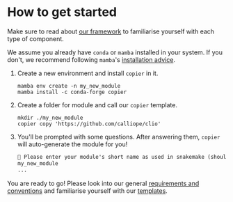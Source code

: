 # How to get started

Make sure to read about [our framework](../about/our_framework.md) to familiarise yourself with each type of component.

We assume you already have `conda` or `mamba` installed in your system.
If you don't, we recommend following `mamba`'s [installation advice](https://github.com/mamba-org/mamba).

1. Create a new environment and install `copier` in it.

    ```shell
    mamba env create -n my_new_module
    mamba install -c conda-forge copier
    ```

2. Create a folder for module and call our `copier` template.

    ```shell
    mkdir ./my_new_module
    copier copy 'https://github.com/calliope/clio'
    ```

3. You'll be prompted with some questions. After answering them, `copier` will auto-generate the module for you!

    ```html
    🎤 Please enter your module's short name as used in snakemake (should be in `snake_case`).
    my_new_module
    ...
    ```

You are ready to go!
Please look into our general [requirements and conventions](./general_requirements.md#requirements-and-conventions) and familiarise yourself with our [templates](templates.md).
